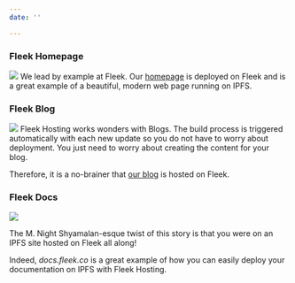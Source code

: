```yaml
---
date: ''

---
```

### Fleek Homepage

![](https://fleekblog-team-bucket.storage.fleek.co/docs/examples/fleek-homepage.png)
We lead by example at Fleek. Our [homepage](https://fleek.co) is deployed on Fleek and is a great example of a beautiful, modern web page running on IPFS. 

### Fleek Blog

![](https://fleekblog-team-bucket.storage.fleek.co/docs/examples/fleek-blog.png)
Fleek Hosting works wonders with Blogs. The build process is triggered automatically with each new update so you do not have to worry about deployment. You just need to worry about creating the content for your blog.

Therefore, it is a no-brainer that [our blog](https://docs.fleek.co) is hosted on Fleek.

### Fleek Docs

![](https://fleekblog-team-bucket.storage.fleek.co/docs/examples/shyamalan.jpg)

The M. Night Shyamalan-esque twist of this story is that you were on an IPFS site hosted on Fleek all along!

Indeed, _docs.fleek.co_ is a great example of how you can easily deploy your documentation on IPFS with Fleek Hosting.